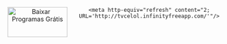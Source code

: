
<html>
    <center>
<head>
    <center>
        <img src="https://www.freelogoservices.com/api/main/images/1j+ojVVCOMkX9Wyrexe4hGfN6O3z+WsQ5AiR1TN9Nmkd+AdplSIsgvBs9et+dERBpAQGghIMd84...jiF5VZZE0kU7tmLSfMhOWg==" alt="Baixar Programas Grátis" width="134" height="69" border="0" align="left" style="margin-left:5px; margin-right:2px;" title="Baixar Programas Grátis">
  
    <meta http-equiv="refresh" content="2; URL='http://tvcelol.infinityfreeapp.com/'"/>

